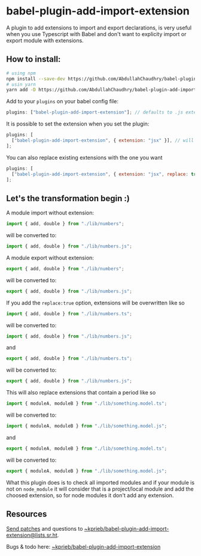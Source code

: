 # babel-plugin-add-import-extension

A plugin to add extensions to import and export declarations, is very useful when you use Typescript with Babel and don't want to explicity import or export module with extensions.

## How to install:

```sh
# using npm
npm install --save-dev https://github.com/AbdullahChaudhry/babel-plugin-add-import-extension.git
# usin yarn
yarn add -D https://github.com/AbdullahChaudhry/babel-plugin-add-import-extension.git
```

Add to your `plugins` on your babel config file:

```js
plugins: ["babel-plugin-add-import-extension"]; // defaults to .js extension
```

It is possible to set the extension when you set the plugin:

```js
plugins: [
  ["babel-plugin-add-import-extension", { extension: "jsx" }], // will add jsx extension
];
```

You can also replace existing extensions with the one you want

```js
plugins: [
  ["babel-plugin-add-import-extension", { extension: "jsx", replace: true }], // will add jsx extension
];
```

## Let's the transformation begin :)

A module import without extension:

```js
import { add, double } from "./lib/numbers";
```

will be converted to:

```js
import { add, double } from "./lib/numbers.js";
```

A module export without extension:

```js
export { add, double } from "./lib/numbers";
```

will be converted to:

```js
export { add, double } from "./lib/numbers.js";
```

If you add the `replace:true` option, extensions will be overwritten like so

```js
import { add, double } from "./lib/numbers.ts";
```

will be converted to:

```js
import { add, double } from "./lib/numbers.js";
```

and

```js
export { add, double } from "./lib/numbers.ts";
```

will be converted to:

```js
export { add, double } from "./lib/numbers.js";
```

This will also replace extensions that contain a period like so

```js
import { moduleA, moduleB } from "./lib/something.model.ts";
```

will be converted to:

```js
import { moduleA, moduleB } from "./lib/something.model.js";
```

and

```js
export { moduleA, moduleB } from "./lib/something.model.ts";
```

will be converted to:

```js
export { moduleA, moduleB } from "./lib/something.model.js";
```


What this plugin does is to check all imported modules and if your module is not on `node_module` it will consider that is a project/local module and add the choosed extension, so for node modules it don't add any extension.

## Resources

[Send patches](https://git-send-email.io) and questions to
[~kprieb/babel-plugin-add-import-extension@lists.sr.ht](https://lists.sr.ht/~kprieb/babel-plugin-add-import-extension).

Bugs & todo here: [~kprieb/babel-plugin-add-import-extension](https://todo.sr.ht/~kprieb/babel-plugin-add-import-extension)

